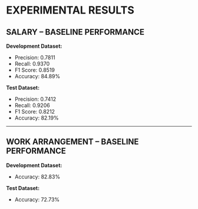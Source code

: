 # **EXPERIMENTAL RESULTS**

## **SALARY – BASELINE PERFORMANCE**

**Development Dataset:**
- Precision: 0.7811
- Recall: 0.9370
- F1 Score: 0.8519
- Accuracy: 84.89%

**Test Dataset:**
- Precision: 0.7412
- Recall: 0.9206
- F1 Score: 0.8212
- Accuracy: 82.19%

---

## **WORK ARRANGEMENT – BASELINE PERFORMANCE**

**Development Dataset:**
- Accuracy: 82.83%

**Test Dataset:**
- Accuracy: 72.73%
